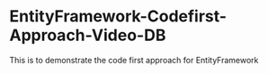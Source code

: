 # EntityFramework-Codefirst-Approach-Video-DB

This is to demonstrate the code first approach for EntityFramework
